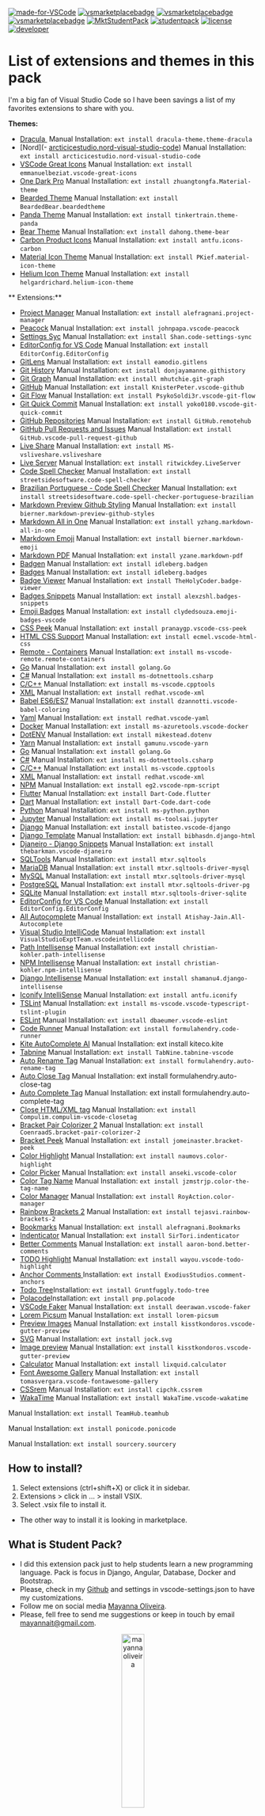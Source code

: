 [![made-for-VSCode](https://img.shields.io/badge/Made%20for-VSCode-1f425f.svg)](https://code.visualstudio.com/) [![vsmarketplacebadge](https://vsmarketplacebadge.apphb.com/rating/StudentPack.studentpack.svg)](https://marketplace.visualstudio.com/items?itemName=StudentPack.studentpack) [![vsmarketplacebadge](https://vsmarketplacebadge.apphb.com/downloads-short/StudentPack.studentpack.svg)](https://marketplace.visualstudio.com/items?itemName=StudentPack.studentpack) [![vsmarketplacebadge](https://vsmarketplacebadge.apphb.com/rating-star/StudentPack.studentpack.svg)](https://marketplace.visualstudio.com/items?itemName=StudentPack.studentpack) 
[![MktStudentPack](https://img.shields.io/badge/Marketplace-Student%20Pack-blue.svg?logo=visualstudiocode&labelColor=555555)](https://marketplace.visualstudio.com/items?itemName=StudentPack.studentpack) [![studentpack](https://img.shields.io/badge/Repository-mayannaoliveira/student--pack-black.svg?logo=Github&labelColor=555555)](https://github.com/mayannaoliveira/student-pack) [![license](https://img.shields.io/github/license/alexzshl/vscode-badges-snippets?style=flat&color=lightgrey)](https://github.com/alexzshl/vscode-badges-snippets/blob/master/LICENSE) [![developer](https://img.shields.io/badge/Developer%20by-Mayanna%20Oliveira-purple?style=flat&logo=beacons)](https://beacons.ai/mayannaoliveira) 


# List of extensions and themes in this pack

I'm a big fan of Visual Studio Code so I have been savings a list of my favorites extensions to share with you. 

**Themes:**

- [Dracula ](https://marketplace.visualstudio.com/items?itemName=dracula-theme.theme-dracula) Manual Installation: `ext install dracula-theme.theme-dracula` 
- [Nord](- [arcticicestudio.nord-visual-studio-code](https://marketplace.visualstudio.com/items?itemName=arcticicestudio.nord-visual-studio-code)) Manual Installation: `ext install arcticicestudio.nord-visual-studio-code` 
- [VSCode Great Icons](https://marketplace.visualstudio.com/items?itemName=emmanuelbeziat.vscode-great-icons) Manual Installation: `ext install emmanuelbeziat.vscode-great-icons` 
- [One Dark Pro](https://marketplace.visualstudio.com/items?itemName=zhuangtongfa.Material-theme) Manual Installation: `ext install zhuangtongfa.Material-theme` 
- [Bearded Theme](https://marketplace.visualstudio.com/items?itemName=BeardedBear.beardedtheme) Manual Installation: `ext install BeardedBear.beardedtheme` 
- [Panda Theme](https://marketplace.visualstudio.com/items?itemName=tinkertrain.theme-panda) Manual Installation: `ext install tinkertrain.theme-panda` 
- [Bear Theme](https://marketplace.visualstudio.com/items?itemName=dahong.theme-bear) Manual Installation: `ext install dahong.theme-bear` 
- [Carbon Product Icons](https://marketplace.visualstudio.com/items?itemName=antfu.icons-carbon) Manual Installation: `ext install antfu.icons-carbon` 
- [Material Icon Theme](https://marketplace.visualstudio.com/items?itemName=PKief.material-icon-theme) Manual Installation: `ext install PKief.material-icon-theme` 
- [Helium Icon Theme](https://marketplace.visualstudio.com/items?itemName=helgardrichard.helium-icon-theme) Manual Installation: `ext install helgardrichard.helium-icon-theme` 
  

** Extensions:**

- [Project Manager](https://marketplace.visualstudio.com/items?itemName=donjayamanne.git-extension-pack) Manual Installation: `ext install alefragnani.project-manager` 
- [Peacock](https://marketplace.visualstudio.com/items?itemName=johnpapa.vscode-peacock) Manual Installation: `ext install johnpapa.vscode-peacock`
- [Settings Syc](https://marketplace.visualstudio.com/items?itemName=Shan.code-settings-sync) Manual Installation: `ext install Shan.code-settings-sync`
- [EditorConfig for VS Code](https://marketplace.visualstudio.com/items?itemName=EditorConfig.EditorConfig) Manual Installation: `ext install EditorConfig.EditorConfig` 
- [GitLens](https://marketplace.visualstudio.com/items?itemName=eamodio.gitlens) Manual Installation: `ext install eamodio.gitlens` 
- [Git History](https://marketplace.visualstudio.com/items?itemName=donjayamanne.githistory) Manual Installation: `ext install donjayamanne.githistory` 
- [Git Graph](https://marketplace.visualstudio.com/items?itemName=mhutchie.git-graph) Manual Installation: `ext install mhutchie.git-graph` 
- [GitHub](https://marketplace.visualstudio.com/items?itemName=KnisterPeter.vscode-github) Manual Installation: `ext install KnisterPeter.vscode-github` 
- [Git Flow](https://marketplace.visualstudio.com/items?itemName=PsykoSoldi3r.vscode-git-flow) Manual Installation: `ext install PsykoSoldi3r.vscode-git-flow` 
- [Git Quick Commit](https://marketplace.visualstudio.com/items?itemName=yoko0180.vscode-git-quick-commit) Manual Installation: `ext install yoko0180.vscode-git-quick-commit` 
- [GitHub Repositories](https://marketplace.visualstudio.com/items?itemName=GitHub.remotehub) Manual Installation: `ext install GitHub.remotehub` 
- [GitHub Pull Requests and Issues](https://marketplace.visualstudio.com/items?itemName=GitHub.vscode-pull-request-github) Manual Installation: `ext install GitHub.vscode-pull-request-github` 
- [Live Share](https://marketplace.visualstudio.com/items?itemName=MS-vsliveshare.vsliveshare) Manual Installation: `ext install MS-vsliveshare.vsliveshare` 
- [Live Server](https://marketplace.visualstudio.com/items?itemName=ritwickdey.LiveServer) Manual Installation: `ext install ritwickdey.LiveServer` 
- [Code Spell Checker](https://marketplace.visualstudio.com/items?itemName=streetsidesoftware.code-spell-checker) Manual Installation: `ext install streetsidesoftware.code-spell-checker` 
- [Brazilian Portuguese - Code Spell Checker](https://marketplace.visualstudio.com/items?itemName=streetsidesoftware.code-spell-checker-portuguese-brazilian) Manual Installation: `ext install streetsidesoftware.code-spell-checker-portuguese-brazilian` 
- [Markdown Preview Github Styling](https://marketplace.visualstudio.com/items?itemName=bierner.markdown-preview-github-styles) Manual Installation: `ext install bierner.markdown-preview-github-styles`  
- [Markdown All in One](https://marketplace.visualstudio.com/items?itemName=yzhang.markdown-all-in-one) Manual Installation: `ext install yzhang.markdown-all-in-one` 
- [Markdown Emoji](https://marketplace.visualstudio.com/items?itemName=bierner.markdown-emoji) Manual Installation: `ext install bierner.markdown-emoji` 
- [Markdown PDF](https://marketplace.visualstudio.com/items?itemName=yzane.markdown-pdf) Manual Installation: `ext install yzane.markdown-pdf` 
- [Badgen](https://marketplace.visualstudio.com/items?itemName=idleberg.badgen) Manual Installation: `ext install idleberg.badgen`
- [Badges](https://marketplace.visualstudio.com/items?itemName=idleberg.badges) Manual Installation: `ext install idleberg.badges`
- [Badge Viewer](https://marketplace.visualstudio.com/items?itemName=TheHolyCoder.badge-viewer) Manual Installation: `ext install TheHolyCoder.badge-viewer`
- [Badges Snippets](https://marketplace.visualstudio.com/items?itemName=alexzshl.badges-snippets) Manual Installation: `ext install alexzshl.badges-snippets`
- [Emoji Badges](https://marketplace.visualstudio.com/items?itemName=clydedsouza.emoji-badges-vscode) Manual Installation: `ext install clydedsouza.emoji-badges-vscode` 
- [CSS Peek](https://marketplace.visualstudio.com/items?itemName=pranaygp.vscode-css-peek) Manual Installation: `ext install pranaygp.vscode-css-peek`
- [HTML CSS Support](https://marketplace.visualstudio.com/items?itemName=ecmel.vscode-html-css) Manual Installation: `ext install ecmel.vscode-html-css`
- [Remote - Containers](https://marketplace.visualstudio.com/items?itemName=ms-vscode-remote.remote-containers) Manual Installation: `ext install ms-vscode-remote.remote-containers`
- [Go](https://marketplace.visualstudio.com/items?itemName=golang.Go) Manual Installation: `ext install golang.Go`
- [C#](https://marketplace.visualstudio.com/items?itemName=ms-dotnettools.csharp) Manual Installation: `ext install ms-dotnettools.csharp`
- [C/C++](https://marketplace.visualstudio.com/items?itemName=ms-vscode.cpptools) Manual Installation: `ext install ms-vscode.cpptools`
- [XML](https://marketplace.visualstudio.com/items?itemName=redhat.vscode-xml) Manual Installation: `ext install redhat.vscode-xml`
- [Babel ES6/ES7](https://marketplace.visualstudio.com/items?itemName=dzannotti.vscode-babel-coloring) Manual Installation: `ext install dzannotti.vscode-babel-coloring` 
- [Yaml](https://marketplace.visualstudio.com/items?itemName=redhat.vscode-yaml) Manual Installation: `ext install redhat.vscode-yaml` 
- [Docker](https://marketplace.visualstudio.com/items?itemName=ms-azuretools.vscode-docker) Manual Installation: `ext install ms-azuretools.vscode-docker` 
- [DotENV](https://marketplace.visualstudio.com/items?itemName=mikestead.dotenv) Manual Installation: `ext install mikestead.dotenv` 
- [Yarn](https://marketplace.visualstudio.com/items?itemName=gamunu.vscode-yarn) Manual Installation: `ext install gamunu.vscode-yarn`
- [Go](https://marketplace.visualstudio.com/items?itemName=golang.Go) Manual Installation: `ext install golang.Go`
- [C#](https://marketplace.visualstudio.com/items?itemName=ms-dotnettools.csharp) Manual Installation: `ext install ms-dotnettools.csharp`
- [C/C++](https://marketplace.visualstudio.com/items?itemName=ms-vscode.cpptools) Manual Installation: `ext install ms-vscode.cpptools`
- [XML](https://marketplace.visualstudio.com/items?itemName=redhat.vscode-xml) Manual Installation: `ext install redhat.vscode-xml`
- [NPM](https://marketplace.visualstudio.com/items?itemName=eg2.vscode-npm-script) Manual Installation: `ext install eg2.vscode-npm-script`
- [Flutter](https://marketplace.visualstudio.com/items?itemName=Dart-Code.flutter) Manual Installation: `ext install Dart-Code.flutter`
- [Dart](https://marketplace.visualstudio.com/items?itemName=Dart-Code.dart-code) Manual Installation: `ext install Dart-Code.dart-code`
- [Python](https://marketplace.visualstudio.com/items?itemName=ms-python.python) Manual Installation: `ext install ms-python.python`
- [Jupyter](https://marketplace.visualstudio.com/items?itemName=bigonesystems.django) Manual Installation: `ext install ms-toolsai.jupyter`
- [Django](https://marketplace.visualstudio.com/items?itemName=batisteo.vscode-django) Manual Installation: `ext install batisteo.vscode-django`
- [Django Template](https://marketplace.visualstudio.com/items?itemName=bibhasdn.django-html) Manual Installation: `ext install bibhasdn.django-html` 
- [Djaneiro - Django Snippets](https://marketplace.visualstudio.com/items?itemName=thebarkman.vscode-djaneiro) Manual Installation: `ext install thebarkman.vscode-djaneiro`
- [SQLTools](https://marketplace.visualstudio.com/items?itemName=mtxr.sqltools) Manual Installation: `ext install mtxr.sqltools`
- [MariaDB](https://marketplace.visualstudio.com/items?itemName=mtxr.sqltools-driver-mysql) Manual Installation: `ext install mtxr.sqltools-driver-mysql`
- [MySQL](https://marketplace.visualstudio.com/items?itemName=mtxr.sqltools-driver-mysql) Manual Installation: `ext install mtxr.sqltools-driver-mysql`
- [PostgreSQL](https://marketplace.visualstudio.com/items?itemName=mtxr.sqltools-driver-pg) Manual Installation: `ext install mtxr.sqltools-driver-pg`
- [SQLite](https://marketplace.visualstudio.com/items?itemName=mtxr.sqltools-driver-sqlite) Manual Installation: `ext install mtxr.sqltools-driver-sqlite`
- [EditorConfig for VS Code](https://marketplace.visualstudio.com/items?itemName=EditorConfig.EditorConfig) Manual Installation: `ext install EditorConfig.EditorConfig`
- [All Autocomplete](https://marketplace.visualstudio.com/items?itemName=Atishay-Jain.All-Autocomplete) Manual Installation: `ext install Atishay-Jain.All-Autocomplete`
- [Visual Studio IntelliCode](https://marketplace.visualstudio.com/items?itemName=VisualStudioExptTeam.vscodeintellicode) Manual Installation: `ext install VisualStudioExptTeam.vscodeintellicode`
- [Path Intellisense](https://marketplace.visualstudio.com/items?itemName=christian-kohler.path-intellisense) Manual Installation: `ext install christian-kohler.path-intellisense`
- [NPM Intellisense](https://marketplace.visualstudio.com/items?itemName=christian-kohler.npm-intellisense) Manual Installation: `ext install christian-kohler.npm-intellisense`
- [Django Intellisense](https://marketplace.visualstudio.com/items?itemName=shamanu4.django-intellisense) Manual Installation: `ext install shamanu4.django-intellisense` 
- [Iconify IntelliSense](https://marketplace.visualstudio.com/items?itemName=antfu.iconify) Manual Installation: `ext install antfu.iconify` 
- [TSLint](https://marketplace.visualstudio.com/items?itemName=ms-vscode.vscode-typescript-tslint-plugin) Manual Installation: `ext install ms-vscode.vscode-typescript-tslint-plugin` 
- [ESLint](https://marketplace.visualstudio.com/items?itemName=dbaeumer.vscode-eslint) Manual Installation: `ext install dbaeumer.vscode-eslint`
- [Code Runner](https://marketplace.visualstudio.com/items?itemName=formulahendry.code-runner) Manual Installation: `ext install formulahendry.code-runner`
- [Kite AutoComplete AI](https://marketplace.visualstudio.com/items?itemName=kiteco.kite) Manual Installation: ext install kiteco.kite
- [Tabnine](https://marketplace.visualstudio.com/items?itemName=TabNine.tabnine-vscode) Manual Installation: `ext install TabNine.tabnine-vscode`
- [Auto Rename Tag](https://marketplace.visualstudio.com/items?itemName=formulahendry.auto-rename-tag) Manual Installation: `ext install formulahendry.auto-rename-tag`
- [Auto Close Tag](https://marketplace.visualstudio.com/items?itemName=formulahendry.auto-close-tag) Manual Installation: ext install formulahendry.auto-close-tag
- [Auto Complete Tag](https://marketplace.visualstudio.com/items?itemName=formulahendry.auto-complete-tag) Manual Installation: ext install formulahendry.auto-complete-tag
- [Close HTML/XML tag](https://marketplace.visualstudio.com/items?itemName=Compulim.compulim-vscode-closetag) Manual Installation: `ext install Compulim.compulim-vscode-closetag`
- [Bracket Pair Colorizer 2](https://marketplace.visualstudio.com/items?itemName=CoenraadS.bracket-pair-colorizer-2) Manual Installation: `ext install CoenraadS.bracket-pair-colorizer-2`
- [Bracket Peek](https://marketplace.visualstudio.com/items?itemName=jomeinaster.bracket-peek) Manual Installation: `ext install jomeinaster.bracket-peek`
- [Color Highlight](https://marketplace.visualstudio.com/items?itemName=naumovs.color-highlight) Manual Installation: `ext install naumovs.color-highlight` 
- [Color Picker](https://marketplace.visualstudio.com/items?itemName=anseki.vscode-color) Manual Installation: `ext install anseki.vscode-color` 
- [Color Tag Name](https://marketplace.visualstudio.com/items?itemName=jzmstrjp.color-the-tag-name) Manual Installation: `ext install jzmstrjp.color-the-tag-name`
- [Color Manager](https://marketplace.visualstudio.com/items?itemName=RoyAction.color-manager) Manual Installation: `ext install RoyAction.color-manager`
- [Rainbow Brackets 2](https://marketplace.visualstudio.com/items?itemName=tejasvi.rainbow-brackets-2) Manual Installation: `ext install tejasvi.rainbow-brackets-2`
- [Bookmarks](https://marketplace.visualstudio.com/items?itemName=alefragnani.Bookmarks) Manual Installation: `ext install alefragnani.Bookmarks`
- [Indenticator](https://marketplace.visualstudio.com/items?itemName=SirTori.indenticator) Manual Installation: `ext install SirTori.indenticator`
- [Better Comments](https://marketplace.visualstudio.com/items?itemName=aaron-bond.better-comments) Manual Installation: `ext install aaron-bond.better-comments`
- [TODO Highlight](https://marketplace.visualstudio.com/items?itemName=wayou.vscode-todo-highlight) Manual Installation: `ext install wayou.vscode-todo-highlight`
- [Anchor Comments ](https://marketplace.visualstudio.com/items?itemName=ExodiusStudios.comment-anchors)Installation: `ext install ExodiusStudios.comment-anchors`
- [Todo Tree](https://marketplace.visualstudio.com/items?itemName=Gruntfuggly.todo-tree)Installation: `ext install Gruntfuggly.todo-tree`
- [Polacode](https://marketplace.visualstudio.com/items?itemName=pnp.polacode)Installation: `ext install pnp.polacode`
- [VSCode Faker](https://marketplace.visualstudio.com/items?itemName=deerawan.vscode-faker) Manual Installation: `ext install deerawan.vscode-faker`
- [Lorem Picsum](https://marketplace.visualstudio.com/items?itemName=ZaferAYAN.lorem-picsum) Manual Installation: `ext install lorem-picsum`
- [Preview Images](https://marketplace.visualstudio.com/items?itemName=kisstkondoros.vscode-gutter-preview) Manual Installation: `ext install kisstkondoros.vscode-gutter-preview`
- [SVG](https://marketplace.visualstudio.com/items?itemName=jock.svg) Manual Installation: `ext install jock.svg` 
- [Image preview](https://marketplace.visualstudio.com/items?itemName=kisstkondoros.vscode-gutter-preview) Manual Installation: `ext install kisstkondoros.vscode-gutter-preview` 
- [Calculator](https://marketplace.visualstudio.com/items?itemName=lixquid.calculator) Manual Installation: `ext install lixquid.calculator` 
- [Font Awesome Gallery](https://marketplace.visualstudio.com/items?itemName=tomasvergara.vscode-fontawesome-gallery) Manual Installation: `ext install tomasvergara.vscode-fontawesome-gallery` 
- [CSSrem](https://marketplace.visualstudio.com/items?itemName=cipchk.cssrem) Manual Installation: `ext install cipchk.cssrem`
- [WakaTime](https://marketplace.visualstudio.com/items?itemName=WakaTime.vscode-wakatime) Manual Installation: `ext install WakaTime.vscode-wakatime` 

<!-- Removed -->
<!-- - [GitLive](https://marketplace.visualstudio.com/items?itemName=TeamHub.teamhub) -->
Manual Installation: `ext install TeamHub.teamhub` 
<!-- - [Ponicode](https://marketplace.visualstudio.com/items?itemName=ponicode.ponicode) -->
Manual Installation: `ext install ponicode.ponicode` 
<!-- - [Sourcery](https://marketplace.visualstudio.com/items?itemName=sourcery.sourcery) -->
Manual Installation: `ext install sourcery.sourcery`
## How to install?

1. Select extensions (ctrl+shift+X) or click it in sidebar.
2. Extensions > click in ... > install VSIX.
3. Select .vsix file to install it.
* The other way to install it is looking in marketplace.

## What is Student Pack? 

* I did this extension pack just to help students learn a new programming language. Pack is focus in Django, Angular, Database, Docker and Bootstrap. 
* Please, check in my [Github](https://github.com/mayannaoliveira/student-pack.git) and settings in vscode-settings.json to have my customizations.
* Follow me on social media [Mayanna Oliveira].
* Please, fell free to send me suggestions or keep  in touch by email mayannait@gmail.com.

<div align=center>
<img src="https://i.imgur.com/9pB52zU.jpg" alt="mayannaoliveira" width="30%">
	<p>QR Code to keep in touch with me!</p>
</div>

### Steps to make your own extension pack

1. Install some NPM: 1.1 npm install -g yo 1.2 npm install -g yo generator-code
2. Create a folder.
3. Open terminal and type yo code
4. Option extension pack.
5. To generate a vsix to install as extension type vsce package in terminal.
6. vsce --help to check other options.

#### Icon

Icon created by Yanti from [Noun Project](https://thenounproject.com/search/?q=plant&i=2754744).


**Best Regards!**
**[Mayanna Oliveira]**

[Mayanna Oliveira]: https://beacons.ai/mayannaoliveira
